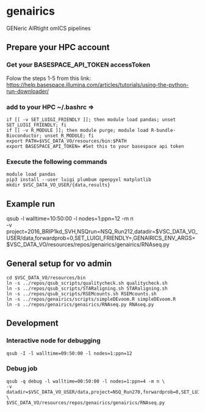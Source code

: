 # genairics
GENeric AIRtight omICS pipelines

## Prepare your HPC account
### Get your BASESPACE_API_TOKEN accessToken

Folow the steps 1-5 from this link:
https://help.basespace.illumina.com/articles/tutorials/using-the-python-run-downloader/

### add to your HPC ~/.bashrc =>

    if [[ -v SET_LUIGI_FRIENDLY ]]; then module load pandas; unset SET_LUIGI_FRIENDLY; fi
    if [[ -v R_MODULE ]]; then module purge; module load R-bundle-Bioconductor; unset R_MODULE; fi
    export PATH=$VSC_DATA_VO/resources/bin:$PATH
    export BASESPACE_API_TOKEN= #Set this to your basespace api token

### Execute the following commands

    module load pandas
    pip3 install --user luigi plumbum openpyxl matplotlib
    mkdir $VSC_DATA_VO_USER/{data,results}

## Example run

   qsub -l walltime=10:50:00 -l nodes=1:ppn=12 -m n \
   -v project=2016_BRIP1kd_SVH,NSQrun=NSQ_Run212,datadir=$VSC_DATA_VO_USER/data,forwardprob=0,SET_LUIGI_FRIENDLY=,GENAIRICS_ENV_ARGS= \
   $VSC_DATA_VO/resources/repos/genairics/genairics/RNAseq.py
   
## General setup for vo admin

    cd $VSC_DATA_VO/resources/bin
    ln -s ../repos/qsub_scripts/qualitycheck.sh qualitycheck.sh
    ln -s ../repos/qsub_scripts/STARaligning.sh STARaligning.sh
    ln -s ../repos/qsub_scripts/RSEMcounts.sh RSEMcounts.sh
    ln -s ../repos/genairics/scripts/simpleDEvoom.R simpleDEvoom.R
    ln -s ../repos/genairics/genairics/RNAseq.py RNAseq.py

## Development

### Interactive node for debugging

    qsub -I -l walltime=09:50:00 -l nodes=1:ppn=12

### Debug job

    qsub -q debug -l walltime=00:50:00 -l nodes=1:ppn=4 -m n \
    -v datadir=$VSC_DATA_VO_USER/data,project=NSQ_Run270,forwardprob=0,SET_LUIGI_FRIENDLY=,GENAIRICS_ENV_ARGS= \
    $VSC_DATA_VO/resources/repos/genairics/genairics/RNAseq.py
